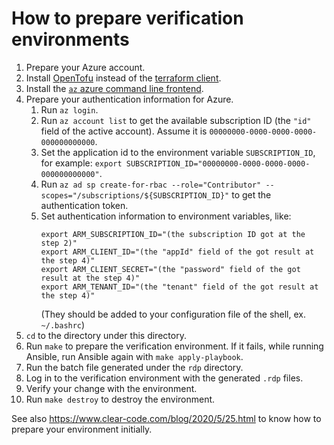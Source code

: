 # How to prepare verification environments

1. Prepare your Azure account.
2. Install [OpenTofu](https://opentofu.org/) instead of the [terraform client](https://www.terraform.io/downloads.html).
3. Install the [`az` azure command line frontend](https://docs.microsoft.com/ja-jp/cli/azure/install-azure-cli?view=azure-cli-latest).
4. Prepare your authentication information for Azure.
   1. Run `az login`.
   2. Run `az account list` to get the available subscription ID (the `"id"` field of the active account).
      Assume it is `00000000-0000-0000-0000-000000000000`.
   3. Set the application id to the environment variable `SUBSCRIPTION_ID`, for example: `export SUBSCRIPTION_ID="00000000-0000-0000-0000-000000000000"`.
   4. Run `az ad sp create-for-rbac --role="Contributor" --scopes="/subscriptions/${SUBSCRIPTION_ID}"` to get the authentication token.
   5. Set authentication information to environment variables, like:
      ```
      export ARM_SUBSCRIPTION_ID="(the subscription ID got at the step 2)"
      export ARM_CLIENT_ID="(the "appId" field of the got result at the step 4)"
      export ARM_CLIENT_SECRET="(the "password" field of the got result at the step 4)"
      export ARM_TENANT_ID="(the "tenant" field of the got result at the step 4)"
      ```
      (They should be added to your configuration file of the shell, ex. `~/.bashrc`)
5. `cd` to the directory under this directory.
6. Run `make` to prepare the verification environment.
   If it fails, while running Ansible, run Ansible again with `make apply-playbook`.
7. Run the batch file generated under the `rdp` directory.
8. Log in to the verification environment with the generated `.rdp` files.
9. Verify your change with the environment.
10. Run `make destroy` to destroy the environment.

See also https://www.clear-code.com/blog/2020/5/25.html to know how to prepare your environment initially.

